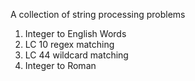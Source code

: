 A collection of string processing problems

1. Integer to English Words
2. LC 10 regex matching
3. LC 44 wildcard matching
4. Integer to Roman
